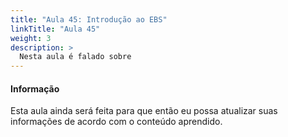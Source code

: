 ```yaml
---
title: "Aula 45: Introdução ao EBS"
linkTitle: "Aula 45"
weight: 3
description: >
  Nesta aula é falado sobre
---
```


<div class="alert alert-info">
  <h4>Informação</h4>
  <p>Esta aula ainda será feita para que então eu possa atualizar suas informações de acordo com o conteúdo aprendido.</p>
</div>